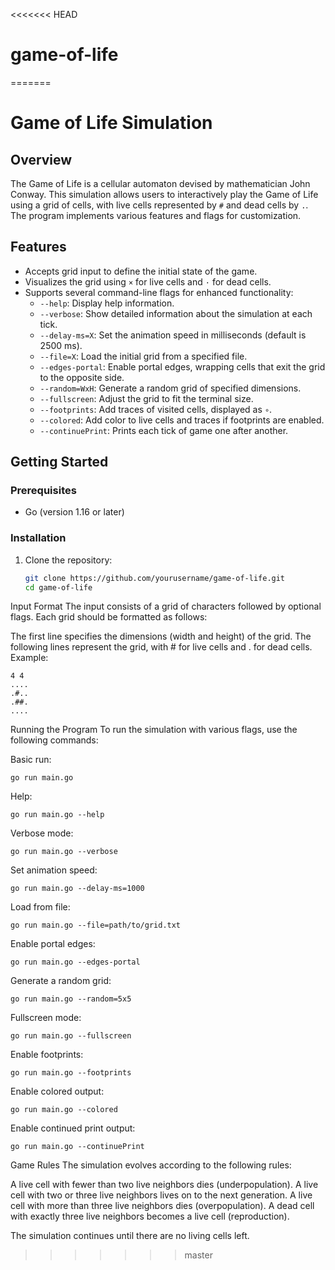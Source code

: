 <<<<<<< HEAD
# game-of-life
=======
# Game of Life Simulation

## Overview

The Game of Life is a cellular automaton devised by mathematician John Conway. This simulation allows users to interactively play the Game of Life using a grid of cells, with live cells represented by `#` and dead cells by `.`. The program implements various features and flags for customization.

## Features

- Accepts grid input to define the initial state of the game.
- Visualizes the grid using `×` for live cells and `·` for dead cells.
- Supports several command-line flags for enhanced functionality:
  - `--help`: Display help information.
  - `--verbose`: Show detailed information about the simulation at each tick.
  - `--delay-ms=X`: Set the animation speed in milliseconds (default is 2500 ms).
  - `--file=X`: Load the initial grid from a specified file.
  - `--edges-portal`: Enable portal edges, wrapping cells that exit the grid to the opposite side.
  - `--random=WxH`: Generate a random grid of specified dimensions.
  - `--fullscreen`: Adjust the grid to fit the terminal size.
  - `--footprints`: Add traces of visited cells, displayed as `∘`.
  - `--colored`: Add color to live cells and traces if footprints are enabled.
  - `--continuePrint`: Prints each tick of game one after another.
## Getting Started

### Prerequisites

- Go (version 1.16 or later)

### Installation

1. Clone the repository:
    ```bash
    git clone https://github.com/yourusername/game-of-life.git
    cd game-of-life

Input Format
The input consists of a grid of characters followed by optional flags. Each grid should be formatted as follows:

The first line specifies the dimensions (width and height) of the grid.
The following lines represent the grid, with # for live cells and . for dead cells.
Example:


    4 4
    ....
    .#..
    .##.
    ....


Running the Program
To run the simulation with various flags, use the following commands:


Basic run:


    go run main.go


Help:

    go run main.go --help

Verbose mode:


    go run main.go --verbose
Set animation speed:


    go run main.go --delay-ms=1000
Load from file:


    go run main.go --file=path/to/grid.txt
Enable portal edges:


    go run main.go --edges-portal
Generate a random grid:


    go run main.go --random=5x5
Fullscreen mode:


    go run main.go --fullscreen
Enable footprints:


    go run main.go --footprints
Enable colored output:

    go run main.go --colored

Enable continued print output:

    go run main.go --continuePrint

Game Rules
The simulation evolves according to the following rules:

A live cell with fewer than two live neighbors dies (underpopulation).
A live cell with two or three live neighbors lives on to the next generation.
A live cell with more than three live neighbors dies (overpopulation).
A dead cell with exactly three live neighbors becomes a live cell (reproduction).


The simulation continues until there are no living cells left.
>>>>>>> master
